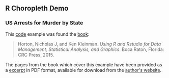 ## R Choropleth Demo

### US Arrests for Murder by State 

This [code](https://www3.amherst.edu/~nhorton/r2/examples/advanced.R) example 
was found the [book](https://www.crcpress.com/Using-R-and-RStudio-for-Data-Management-Statistical-Analysis-and-Graphics/Horton-Kleinman/9781482237368):

> Horton, Nicholas J, and Ken Kleinman. *Using R 
> and Rstudio for Data Management, Statistical 
> Analysis, and Graphics*. Boca Raton, Florida: 
> CRC Press, 2015.

The pages from the book which cover this example have been provided as a 
[excerpt](https://www3.amherst.edu/~nhorton/r2/choropleth.pdf)
in PDF format, available for download from the 
[author's website](https://www3.amherst.edu/~nhorton/r2/excerpt.php).